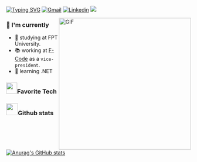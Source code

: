 
[![Typing SVG](https://readme-typing-svg.herokuapp.com?color=%2336BCF7&lines=Hello+there!+I'm+Bui+Ngoc+Huy)](https://git.io/typing-svg)
[![Gmail](https://img.shields.io/twitter/url?label=Gmail&logo=gmail&url=https://gmail.com)](mailto:huybui479@gmail.com)
[![Linkedin](https://img.shields.io/twitter/url?label=Linkedin&logo=linkedin&url=https://www.linkedin.com/in/huy-ngoc-43b1911a0/)](https://www.linkedin.com/in/huy-ngoc-43b1911a0/)
![](https://komarev.com/ghpvc/?username=huybui38)

<img align="right" alt="GIF" src="https://raw.githubusercontent.com/rahul-jha98/rahul-jha98/main/techstack.gif" width="360px"/>
<h3 align="left">🧐 I'm currently</h3>

- 🎒 studying at FPT University.
- 📚 working at [F-Code](https://www.facebook.com/fcodefpt) as a `vice-president`.
- 🌱 learning .NET


<h3 align="left"><img src="https://media1.giphy.com/media/3oKIPkHXpUP8lIO0AU/giphy.gif" width="30">Favorite Tech </h3>

<h3 align="left"><img src="https://media0.giphy.com/media/f6ytzUt63xVLDDzONe/giphy.gif" width="32">Github stats</h3>

[![Anurag's GitHub stats](https://github-readme-stats.vercel.app/api?username=huybui38)](https://github.com/anuraghazra/github-readme-stats)


<!--
**huybui38/huybui38** is a ✨ _special_ ✨ repository because its `README.md` (this file) appears on your GitHub profile.

Here are some ideas to get you started:

- 🔭 I’m currently working on ...
- 🌱 I’m currently learning ...
- 👯 I’m looking to collaborate on ...
- 🤔 I’m looking for help with ...
- 💬 Ask me about ...
- 📫 How to reach me: ...
- 😄 Pronouns: ...
- ⚡ Fun fact: ...
-->
